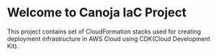 # Welcome to Canoja IaC Project

This project contains set of CloudFormation stacks used for creating deployment infrastructure in AWS Cloud using CDK(Cloud Development Kit).
